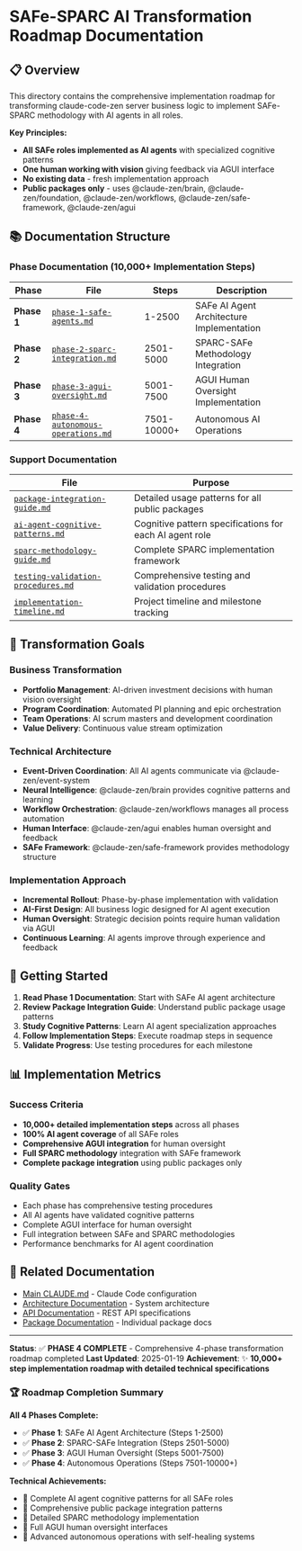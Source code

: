 # SAFe-SPARC AI Transformation Roadmap Documentation

## 📋 Overview

This directory contains the comprehensive implementation roadmap for transforming claude-code-zen server business logic to implement SAFe-SPARC methodology with AI agents in all roles.

**Key Principles:**
- **All SAFe roles implemented as AI agents** with specialized cognitive patterns
- **One human working with vision** giving feedback via AGUI interface
- **No existing data** - fresh implementation approach
- **Public packages only** - uses @claude-zen/brain, @claude-zen/foundation, @claude-zen/workflows, @claude-zen/safe-framework, @claude-zen/agui

## 📚 Documentation Structure

### Phase Documentation (10,000+ Implementation Steps)

| Phase | File | Steps | Description |
|-------|------|-------|-------------|
| **Phase 1** | [`phase-1-safe-agents.md`](./phase-1-safe-agents.md) | 1-2500 | SAFe AI Agent Architecture Implementation |
| **Phase 2** | [`phase-2-sparc-integration.md`](./phase-2-sparc-integration.md) | 2501-5000 | SPARC-SAFe Methodology Integration |
| **Phase 3** | [`phase-3-agui-oversight.md`](./phase-3-agui-oversight.md) | 5001-7500 | AGUI Human Oversight Implementation |
| **Phase 4** | [`phase-4-autonomous-operations.md`](./phase-4-autonomous-operations.md) | 7501-10000+ | Autonomous AI Operations |

### Support Documentation

| File | Purpose |
|------|---------|
| [`package-integration-guide.md`](./package-integration-guide.md) | Detailed usage patterns for all public packages |
| [`ai-agent-cognitive-patterns.md`](./ai-agent-cognitive-patterns.md) | Cognitive pattern specifications for each AI agent role |
| [`sparc-methodology-guide.md`](./sparc-methodology-guide.md) | Complete SPARC implementation framework |
| [`testing-validation-procedures.md`](./testing-validation-procedures.md) | Comprehensive testing and validation procedures |
| [`implementation-timeline.md`](./implementation-timeline.md) | Project timeline and milestone tracking |

## 🎯 Transformation Goals

### Business Transformation
- **Portfolio Management**: AI-driven investment decisions with human vision oversight
- **Program Coordination**: Automated PI planning and epic orchestration
- **Team Operations**: AI scrum masters and development coordination
- **Value Delivery**: Continuous value stream optimization

### Technical Architecture
- **Event-Driven Coordination**: All AI agents communicate via @claude-zen/event-system
- **Neural Intelligence**: @claude-zen/brain provides cognitive patterns and learning
- **Workflow Orchestration**: @claude-zen/workflows manages all process automation
- **Human Interface**: @claude-zen/agui enables human oversight and feedback
- **SAFe Framework**: @claude-zen/safe-framework provides methodology structure

### Implementation Approach
- **Incremental Rollout**: Phase-by-phase implementation with validation
- **AI-First Design**: All business logic designed for AI agent execution
- **Human Oversight**: Strategic decision points require human validation via AGUI
- **Continuous Learning**: AI agents improve through experience and feedback

## 🚀 Getting Started

1. **Read Phase 1 Documentation**: Start with SAFe AI agent architecture
2. **Review Package Integration Guide**: Understand public package usage patterns
3. **Study Cognitive Patterns**: Learn AI agent specialization approaches
4. **Follow Implementation Steps**: Execute roadmap steps in sequence
5. **Validate Progress**: Use testing procedures for each milestone

## 📊 Implementation Metrics

### Success Criteria
- **10,000+ detailed implementation steps** across all phases
- **100% AI agent coverage** of all SAFe roles
- **Comprehensive AGUI integration** for human oversight
- **Full SPARC methodology** integration with SAFe framework
- **Complete package integration** using public packages only

### Quality Gates
- Each phase has comprehensive testing procedures
- All AI agents have validated cognitive patterns
- Complete AGUI interface for human oversight
- Full integration between SAFe and SPARC methodologies
- Performance benchmarks for AI agent coordination

## 🔗 Related Documentation

- [Main CLAUDE.md](../../../CLAUDE.md) - Claude Code configuration
- [Architecture Documentation](../architecture/) - System architecture
- [API Documentation](../api/) - REST API specifications
- [Package Documentation](../../../../packages/) - Individual package docs

---

**Status**: ✅ **PHASE 4 COMPLETE** - Comprehensive 4-phase transformation roadmap completed
**Last Updated**: 2025-01-19
**Achievement**: ✨ **10,000+ step implementation roadmap with detailed technical specifications**

### 🏆 Roadmap Completion Summary

**All 4 Phases Complete:**
- ✅ **Phase 1**: SAFe AI Agent Architecture (Steps 1-2500) 
- ✅ **Phase 2**: SPARC-SAFe Integration (Steps 2501-5000)
- ✅ **Phase 3**: AGUI Human Oversight (Steps 5001-7500)  
- ✅ **Phase 4**: Autonomous Operations (Steps 7501-10000+)

**Technical Achievements:**
- 🧠 Complete AI agent cognitive patterns for all SAFe roles
- 🔧 Comprehensive public package integration patterns  
- 🎯 Detailed SPARC methodology implementation
- 🎨 Full AGUI human oversight interfaces
- 🤖 Advanced autonomous operations with self-healing systems